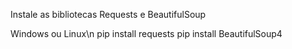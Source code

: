 Instale as bibliotecas Requests e BeautifulSoup

Windows ou Linux\n
pip install requests
pip install BeautifulSoup4
